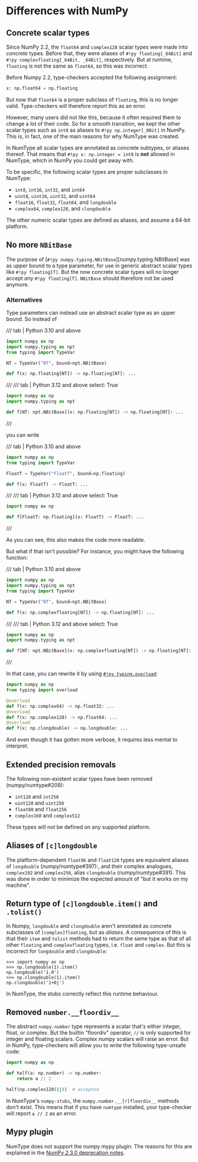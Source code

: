 # Differences with NumPy

## Concrete scalar types

Since NumPy 2.2, the `float64` and `complex128` scalar types were made into *concrete* types.
Before that, they were aliases of `#!py floating[_64Bit]` and `#!py complexfloating[_64Bit, _64Bit]`,
respectively. But at runtime, `floating` is not the same as `float64`, so this was incorrect.

Before Numpy 2.2, type-checkers accepted the following assignment:

```py
x: np.float64 = np.floating
```

But now that `float64` is a proper subclass of `floating`, this is no longer valid.
Type-checkers will therefore report this as an error.

However, many users did not like this, because it often required them to change
a lot of their code. So for a smooth transition, we kept the other scalar types
such as `int8` as aliases to `#!py np.integer[_8Bit]` in NumPy. This is, in fact, one of
the main reasons for why NumType was created.

In NumType all scalar types are annotated as concrete subtypes, or aliases thereof.
That means that `#!py x: np.integer = int8` is **not** allowed in NumType, which in NumPy you
could get away with.

To be specific, the following scalar types are proper subclasses in NumType:

- `int8`, `int16`, `int32`, and `int64`
- `uint8`, `uint16`, `uint32`, and `uint64`
- `float16`, `float32`, *`float64`*, and `longdouble`
- `complex64`, *`complex128`*, and `clongdouble`

The other numeric scalar types are defined as aliases, and assume a 64-bit platform.

## No more `NBitBase`

The purpose of [`#!py numpy.typing.NBitBase`][numpy.typing.NBitBase] was as upper bound to
a type parameter, for use in generic abstract scalar types like `#!py floating[T]`.
But the now concrete scalar types will no longer accept *any* `#!py floating[T]`.
`NBitBase` should therefore not be used anymore.

### Alternatives

Type parameters can instead use an abstract scalar type as an upper bound. So instead of

/// tab | Python 3.10 and above

```py
import numpy as np
import numpy.typing as npt
from typing import TypeVar

NT = TypeVar("NT", bound=npt.NBitBase)

def f(x: np.floating[NT]) -> np.floating[NT]: ...
```

///
/// tab | Python 3.12 and above
    select: True

```py
import numpy as np
import numpy.typing as npt

def f[NT: npt.NBitBase](x: np.floating[NT]) -> np.floating[NT]: ...
```

///

you can write

/// tab | Python 3.10 and above

```py
import numpy as np
from typing import TypeVar

FloatT = TypeVar("FloatT", bound=np.floating)

def f(x: FloatT) -> FloatT: ...
```

///
/// tab | Python 3.12 and above
    select: True

```py
import numpy as np

def f[FloatT: np.floating](x: FloatT) -> FloatT: ...
```

///

As you can see, this also makes the code more readable.

But what if that isn't possible? For instance, you might have the following function:

/// tab | Python 3.10 and above

```py
import numpy as np
import numpy.typing as npt
from typing import TypeVar

NT = TypeVar("NT", bound=npt.NBitBase)

def f(x: np.complexfloating[NT]) -> np.floating[NT]: ...
```

///
/// tab | Python 3.12 and above
    select: True

```py
import numpy as np
import numpy.typing as npt

def f[NT: npt.NBitBase](x: np.complexfloating[NT]) -> np.floating[NT]: ...
```

///

In that case, you can rewrite it by using
[`#!py typing.overload`](https://typing.python.org/en/latest/spec/overload.html):

```py
import numpy as np
from typing import overload

@overload
def f(x: np.complex64) -> np.float32: ...
@overload
def f(x: np.complex128) -> np.float64: ...
@overload
def f(x: np.clongdouble) -> np.longdouble: ...
```

And even though it has gotten more verbose, it requires less mental to interpret.

## Extended precision removals

The following non-existent scalar types have been removed (numpy/numtype#209):

- `int128` and `int256`
- `uint128` and `uint256`
- `float80` and `float256`
- `complex160` and `complex512`

These types will not be defined on any supported platform.

## Aliases of `[c]longdouble`

The platform-dependent `float96` and `float128` types are equivalent aliases of
`longdouble` (numpy/numtype#397):, and their complex analogues, `complex192` and `complex256`,
alias `clongdouble` (numpy/numtype#391).
This was done in order to minimize the expected amount of "but it works on my machine".

## Return type of `[c]longdouble.item()` and `.tolist()`

In Numpy, `longdouble` and `clongdouble` aren't annotated as concrete subclasses of
`[complex]floating`, but as *aliases*. A consequence of this is that their `item` and `tolist`
methods had to return the same type as that of all other `floating` and `complexfloating` types,
i.e. `float` and `complex`. But this is incorrect for `longdouble` and `clongdouble`:

```pycon
>>> import numpy as np
>>> np.longdouble(1).item()
np.longdouble('1.0')
>>> np.clongdouble(1).item()
np.clongdouble('1+0j')
```

In NumType, the stubs correctly reflect this runtime behaviour.

## Removed `number.__floordiv__`

The abstract `numpy.number` type represents a scalar that's either integer, float, or complex.
But the builtin "floordiv" operator, `//`  is only supported for integer and floating scalars.
Complex numpy scalars will raise an error. But in NumPy, type-checkers will allow you to write
the following type-unsafe code:

```py
import numpy as np

def half(a: np.number) -> np.number:
    return a // 2

half(np.complex128(1j))  # accepted
```

In NumType's `numpy-stubs`, the `numpy.number.__[r]floordiv__` methods don't exist. This means that
if you have `numtype` installed, your type-checker will report `a // 2` as an error.

## Mypy plugin

NumType does not support the numpy mypy plugin. The reasons for this are explained in the
[NumPy 2.3.0 deprecation notes](https://numpy.org/devdocs/release/2.3.0-notes.html#deprecations).
